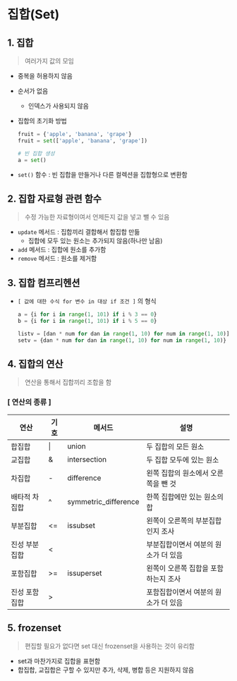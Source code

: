 # 집합(Set)

## 1. 집합

> 여러가지 값의 모임

- 중복을 허용하지 않음

- 순서가 없음

  - 인덱스가 사용되지 않음

- 집합의 초기화 방법

  ```python
  fruit = {'apple', 'banana', 'grape'}
  fruit = set(['apple', 'banana', 'grape'])
  
  # 빈 집합 생성
  a = set()
  ```

- `set()` 함수 : 빈 집합을 만들거나 다른 컬렉션을 집합형으로 변환함



## 2. 집합 자료형 관련 함수

> 수정 가능한 자료형이여서 언제든지 값을 넣고 뺄 수 있음

- `update` 메서드 : 집합끼리 결합해서 합집합 만듦
  - 집합에 모두 있는 원소는 추가되지 않음(하나만 남음)
- `add` 메서드 : 집합에 원소를 추가함
- `remove` 메서드 : 원소를 제거함



## 3. 집합 컴프리헨션

- `[ 값에 대한 수식 for 변수 in 대상 if 조건 ]` 의 형식

  ```python
  a = {i for i in range(1, 101) if i % 3 == 0}
  b = {i for i in range(1, 101) if i % 5 == 0}
  
  listv = [dan * num for dan in range(1, 10) for num in range(1, 10)]
  setv = {dan * num for dan in range(1, 10) for num in range(1, 10)}
  ```

  

## 4. 집합의 연산

> 연산을 통해서 집합끼리 조합을 함

### [ 연산의 종류 ]

| 연산          | 기호 | 메서드               | 설명                                 |
| ------------- | ---- | -------------------- | ------------------------------------ |
| 합집합        | \|   | union                | 두 집합의 모든 원소                  |
| 교집합        | &    | intersection         | 두 집합 모두에 있는 원소             |
| 차집합        | -    | difference           | 왼쪽 집합의 원소에서 오른쪽을 뺀 것  |
| 배타적 차집합 | ^    | symmetric_difference | 한쪽 집합에만 있는 원소의 합         |
| 부분집합      | <=   | issubset             | 왼쪽이 오른쪽의 부분집합인지 조사    |
| 진성 부분집합 | <    |                      | 부분집합이면서 여분의 원소가 더 있음 |
| 포함집합      | >=   | issuperset           | 왼쪽이 오른쪽 집합을 포함하는지 조사 |
| 진성 포함집합 | >    |                      | 포함집합이면서 여분의 원소가 더 있음 |



## 5. frozenset

> 편집할 필요가 없다면 set 대신 frozenset을 사용하는 것이 유리함

- set과 마찬가지로 집합을 표현함
- 합집합, 교집합은 구할 수 있지만 추가, 삭제, 병합 등은 지원하지 않음